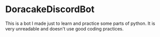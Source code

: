 # DoracakeDiscordBot
This is a bot I made just to learn and practice some parts of python. It is very unreadable and doesn't use good coding practices.
